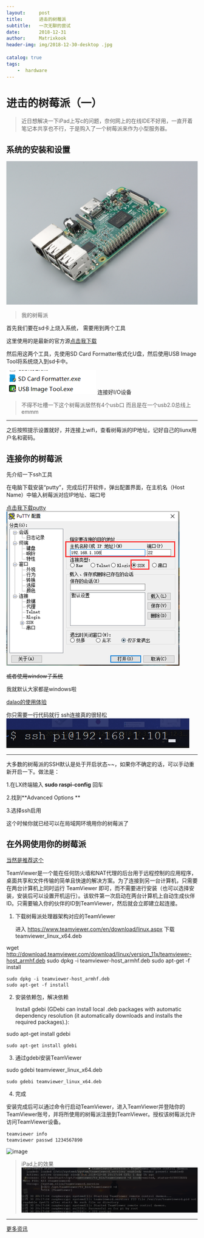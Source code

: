```yaml
--- 
layout:     post
title:      进击的树莓派
subtitle:   一次无聊的尝试
date:       2018-12-31
author:     Matrixkook
header-img: img/2018-12-30-desktop .jpg

catalog: true
tags:
    -  hardware
---
```


# 进击的树莓派（一）

 >  近日想解决一下iPad上写c的问题，奈何网上的在线IDE不好用，一直开着笔记本共享也不行，于是购入了一个树莓派来作为小型服务器。



## 系统的安装和设置
![image](/img/2018-12-31-3b+.jpg)
> 我的树莓派

首先我们要在sd卡上烧入系统， 需要用到两个工具

这里使用的是最新的官方源[点击我下载](downloads.raspberrypi.org/raspbian_latest)

然后用这两个工具，先使用SD Card Formatter格式化U盘，然后使用USB Image Tool将系统烧入到sd卡中。

![image](/img/2018-12-31-tools.png)
连接好I/O设备

> 不得不吐槽一下这个树莓派居然有4个usb口 而且是在一个usb2.0总线上 emmm



----------



之后按照提示设置就好，并连接上wifi，查看树莓派的IP地址，记好自己的liunx用户名和密码。



## 连接你的树莓派

先介绍一下ssh工具

在电脑下载安装“putty”，完成后打开软件，弹出配置界面，在主机名（Host Name）中输入树莓派对应IP地址、端口号

[点击我下载putty](https://www.chiark.greenend.org.uk/~sgtatham/putty/latest.html)
![image](/img/2018-12-31-putty.png)

~~或者使用window子系统~~

我就默认大家都是windows啦

[dalao的使用体验](https://www.jianshu.com/p/bc38ed12da1d)

你只需要一行代码就行  ssh连接真的很轻松
![image](/img/2018-12-31-sh.png)

---------------

大多数的树莓派的SSH默认是处于开启状态~~，如果你不确定的话，可以手动重新开启一下。做法是：

1.在LX终端输入 **sudo raspi-config** 回车

2.找到**Advanced Options **

3.选择ssh启用

这个时候你就已经可以在局域网环境用你的树莓派了



## 在外网使用你的树莓派

[当然是推荐这个](https://www.teamviewer.com/cn/)

TeamViewer是一个能在任何防火墙和NAT代理的后台用于远程控制的应用程序，桌面共享和文件传输的简单且快速的解决方案。为了连接到另一台计算机，只需要在两台计算机上同时运行
TeamViewer 即可，而不需要进行安装（也可以选择安装，安装后可以设置开机运行）。该软件第一次启动在两台计算机上自动生成伙伴 
ID。只需要输入你的伙伴的ID到TeamViewer，然后就会立即建立起连接。



1. 下载树莓派处理器架构对应的TeamViewer

    进入 https://www.teamviewer.com/en/download/linux.aspx 下载 teamviewer_linux_x64.deb

wget http://download.teamviewer.com/download/linux/version_11x/teamviewer-host_armhf.deb
sudo dpkg -i teamviewer-host_armhf.deb
sudo apt-get -f install

```shell
sudo dpkg -i teamviewer-host_armhf.deb
sudo apt-get -f install
```

2. 安装依赖包，解决依赖

    Install gdebi (GDebi can install local .deb packages with automatic dependency resolution (it automatically downloads and installs the required packages).):

sudo apt-get install gdebi

```shell
sudo apt-get install gdebi
```

3. 通过gdebi安装TeamViewer

sudo gdebi teamviewer_linux_x64.deb

    sudo gdebi teamviewer_linux_x64.deb

4. 完成

安装完成后可以通过命令行启动TeamViewer，进入TeamViewer并登陆你的TeamViewer账号，并将所使用的树莓派注册到TeamViewer。授权该树莓派允许访问TeamViewer设备。

```
teamviewer info
teamviewer passwd 1234567890
```
![image](2018-12-31-team.jpg)
> iPad上的效果
![image](/img/2018-12-31-shteam.png)

---------------------
[更多资讯](http://shumeipai.nxez.com/)
